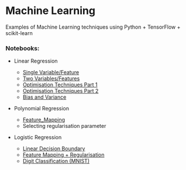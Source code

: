 # Machine Learning 

Examples of Machine Learning techniques using Python + TensorFlow + scikit-learn

### Notebooks:

* Linear Regression
 	* <a href="http://nbviewer.ipython.org/github/brett-hosking/ML_Examples/blob/master/Notebooks/Linear_Regression_single_var.ipynb" target="_blank">Single Variable/Feature</a> 
	* <a href="http://nbviewer.ipython.org/github/brett-hosking/ML_Examples/blob/master/Notebooks/Linear_Regression_Multi-Variable.ipynb" target="_blank">Two Variables/Features</a>
	* <a href="http://nbviewer.ipython.org/github/brett-hosking/ML_Examples/blob/master/Notebooks/Linear_Regression_Optimisation.ipynb" target="_blank">Optimisation Techniques Part 1</a>	
	* <a href="http://nbviewer.ipython.org/github/brett-hosking/ML_Examples/blob/master/Notebooks/Linear_Regression_Optimisation_Pt2.ipynb" target="_blank">Optimisation Techniques Part 2</a>
	* <a href="http://nbviewer.ipython.org/github/brett-hosking/ML_Examples/blob/master/Notebooks/Linear_Regression_Bias_Variance_Learning-Curves.ipynb" target="_blank">Bias and Variance</a>

* Polynomial Regression
	* <a href="http://nbviewer.ipython.org/github/brett-hosking/ML_Examples/blob/master/Notebooks/Polynomial_Regression_Regularisation.ipynb" target="_blank">Feature_Mapping</a>
	* Selecting regularisation parameter

* Logistic Regression
	* <a href="http://nbviewer.ipython.org/github/brett-hosking/ML_Examples/blob/master/Notebooks/Logistic_Regression_Linear.ipynb" target="_blank">Linear Decision Boundary</a>
	* <a href="http://nbviewer.ipython.org/github/brett-hosking/ML_Examples/blob/master/Notebooks/Logistic_Regression_nonlinear.ipynb" target="_blank">Feature Mapping + Regularisation</a>
	* <a href="http://nbviewer.ipython.org/github/brett-hosking/ML_Examples/blob/master/Notebooks/Logistic_Regression_MNIST.ipynb" target="_blank">Digit Classification (MNIST)</a>

